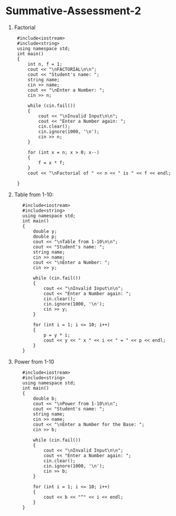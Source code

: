 # Summative-Assessment-2

1. Factorial

        #include<iostream>
        #include<string>
        using namespace std;
        int main()
        {
            int n, f = 1;
            cout << "\nFACTORIAL\n\n";
            cout << "Student's name: ";
            string name;
            cin >> name;
            cout << "\nEnter a Number: ";
            cin >> n;

            while (cin.fail())
            {
                cout << "\nInvalid Input\n\n";
                cout << "Enter a Number again: ";
                cin.clear();
                cin.ignore(1000, '\n');
                cin >> n;
            }

            for (int x = n; x > 0; x--)
            {
                f = x * f;
            }
            cout << "\nFactorial of " << n << " is " << f << endl;

        }


2. Table from 1-10: 
     
          #include<iostream>
          #include<string>
          using namespace std;
          int main()
          {
              double y;
              double p;
              cout << "\nTable from 1-10\n\n";
              cout << "Student's name: ";
              string name;
              cin >> name;
              cout << "\nEnter a Number: ";
              cin >> y;

              while (cin.fail())
              {
                  cout << "\nInvalid Input\n\n";
                  cout << "Enter a Number again: ";
                  cin.clear();
                  cin.ignore(1000, '\n');
                  cin >> y;
              }

              for (int i = 1; i <= 10; i++)
              {
                  p = y * i;
                  cout << y << " x " << i << " = " << p << endl;
              }
          }



3. Power from 1-10

          #include<iostream>
          #include<string>
          using namespace std;
          int main()
          {
              double b;
              cout << "\nPower from 1-10\n\n";
              cout << "Student's name: ";
              string name;
              cin >> name;
              cout << "\nEnter a Number for the Base: ";
              cin >> b;

              while (cin.fail())
              {
                  cout << "\nInvalid Input\n\n";
                  cout << "Enter a Number again: ";
                  cin.clear();
                  cin.ignore(1000, '\n');
                  cin >> b;
              }

              for (int i = 1; i <= 10; i++)
              {
                  cout << b << "^" << i << endl;
              }
          }

































